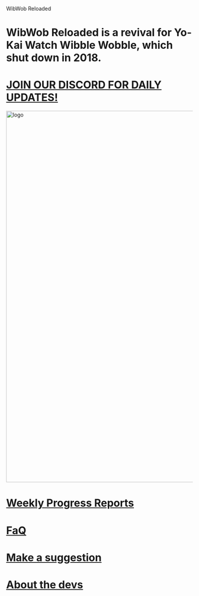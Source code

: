 WibWob Reloaded

# WibWob Reloaded is a revival for Yo-Kai Watch Wibble Wobble, which shut down in 2018.

# [JOIN OUR DISCORD FOR DAILY UPDATES!](https://discord.gg/gJBdPn6ShJ)
<img src="https://cdn.discordapp.com/attachments/1137835393304231956/1138173557814349844/416_Sem_Titulo_20230807151505.png" alt="logo" width="1000"/> 

# [Weekly Progress Reports](https://supertavor.github.io/WibWobReloaded/progress-reports/catalog)
# [FaQ](https://supertavor.github.io/WibWobReloaded/faq)
# [Make a suggestion](https://supertavor.github.io/WibWobReloaded/suggestions)
# [About the devs](https://supertavor.github.io/WibWobReloaded/about)
